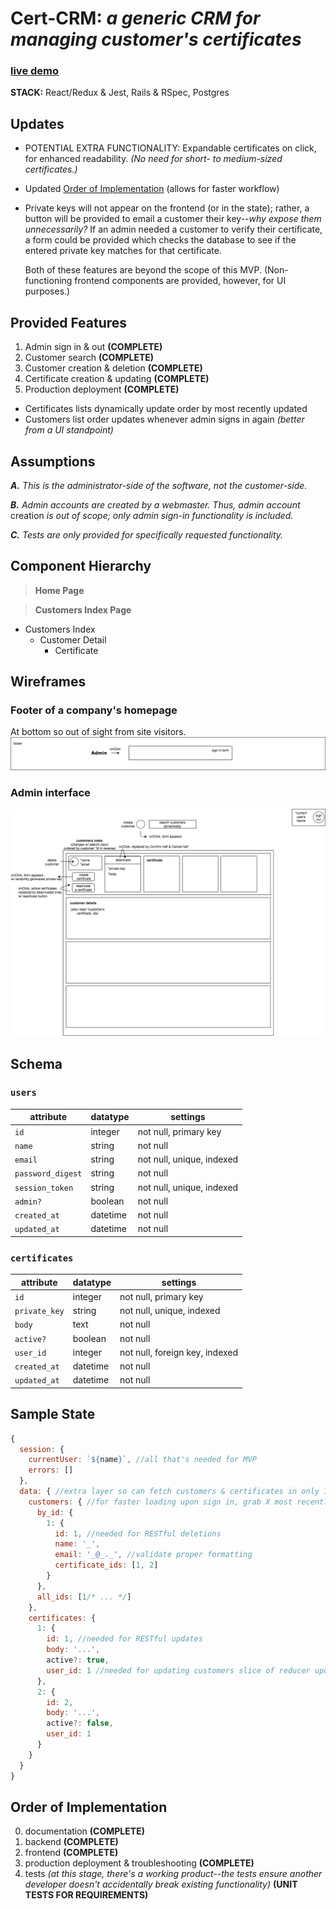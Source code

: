 # Cert-CRM: _a generic CRM for managing customer's certificates_

### [live demo](http://cert-crm.herokuapp.com/#/)

**STACK:** React/Redux & Jest, Rails & RSpec, Postgres

## Updates

* POTENTIAL EXTRA FUNCTIONALITY: Expandable certificates on click, for enhanced readability. _(No need for short- to medium-sized certificates.)_

* Updated [Order of Implementation](https://github.com/English3000/cert-CRM#order-of-implementation) (allows for faster workflow)

* Private keys will not appear on the frontend (or in the state); rather, a button will be provided to email a customer their key--_why expose them unnecessarily?_ If an admin needed a customer to verify their certificate, a form could be provided which checks the database to see if the entered private key matches for that certificate.

  Both of these features are beyond the scope of this MVP. (Non-functioning frontend components are provided, however, for UI purposes.)

## Provided Features

1. Admin sign in & out **(COMPLETE)**
2. Customer search **(COMPLETE)**
3. Customer creation & deletion **(COMPLETE)**
4. Certificate creation & updating **(COMPLETE)**
5. Production deployment **(COMPLETE)**

+ Certificates lists dynamically update order by most recently updated
+ Customers list order updates whenever admin signs in again _(better from a UI standpoint)_

## Assumptions

_**A.** This is the administrator-side of the software, not the customer-side._

_**B.** Admin accounts are created by a webmaster. Thus, admin account_ creation _is out of scope; only admin sign-in functionality is included._

_**C.** Tests are only provided for specifically requested functionality._

## Component Hierarchy

> **Home Page**

> **Customers Index Page**
  * Customers Index
    * Customer Detail
      * Certificate

## Wireframes

### Footer of a company's homepage
At bottom so out of sight from site visitors.
![homepage](https://github.com/English3000/cert-CRM/blob/master/HomePage.png)

### Admin interface
![customersIndexPage](https://github.com/English3000/cert-CRM/blob/master/CustomersIndexPage.png)

## Schema

### `users`

attribute         | datatype | settings
-|-|-
`id`              | integer  | not null, primary key
`name`            | string   | not null
`email`           | string   | not null, unique, indexed
`password_digest` | string   | not null
`session_token`   | string   | not null, unique, indexed
`admin?`          | boolean  | not null
`created_at`      | datetime | not null
`updated_at`      | datetime | not null

### `certificates`

attribute         | datatype | settings
-|-|-
`id`              | integer  | not null, primary key
`private_key`     | string   | not null, unique, indexed
`body`            | text     | not null
`active?`         | boolean  | not null
`user_id`         | integer  | not null, foreign key, indexed
`created_at`      | datetime | not null
`updated_at`      | datetime | not null

## Sample State

```js
{
  session: {
    currentUser: `${name}`, //all that's needed for MVP
    errors: []
  },
  data: { //extra layer so can fetch customers & certificates in only 1 query
    customers: { //for faster loading upon sign in, grab X most recently created customers; then cache the rest when searched
      by_id: {
        1: {
          id: 1, //needed for RESTful deletions
          name: '_',
          email: '_@_._', //validate proper formatting
          certificate_ids: [1, 2]
        }
      },
      all_ids: [1/* ... */]
    },
    certificates: {
      1: {
        id: 1, //needed for RESTful updates
        body: '...',
        active?: true,
        user_id: 1 //needed for updating customers slice of reducer upon certificate creation
      },
      2: {
        id: 2,
        body: '...',
        active?: false,
        user_id: 1
      }
    }
  }
}
```

## Order of Implementation

0. documentation **(COMPLETE)**
1. backend **(COMPLETE)**
2. frontend **(COMPLETE)**
3. production deployment & troubleshooting **(COMPLETE)**
4. tests _(at this stage, there's a working product--the tests ensure another developer doesn't accidentally break existing functionality)_ **(UNIT TESTS FOR REQUIREMENTS)**
